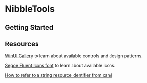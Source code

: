 ﻿# NibbleTools

## Getting Started

## Resources

[WinUI Gallery](https://www.microsoft.com/store/productId/9P3JFPWWDZRC)  to learn about available controls and design patterns.

[Segoe Fluent Icons font](https://docs.microsoft.com/windows/apps/design/style/segoe-fluent-icons-font#icon-list) to learn about available icons.

[How to refer to a string resource identifier from xaml](https://docs.microsoft.com/windows/uwp/app-resources/localize-strings-ui-manifest#refer-to-a-string-resource-identifier-from-xaml)

